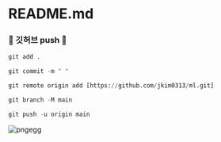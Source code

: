 # README.md

### 🔦 깃허브 push 👐

```python
git add .
```

```python
git commit -m " "
```

```python
git remote origin add [https://github.com/jkim0313/ml.git]
```

```python
git branch -M main
```

```python
git push -u origin main
```
![pngegg](https://user-images.githubusercontent.com/76515487/177275025-739e5f8a-6fdd-416d-9642-393c25e1bbee.png)
